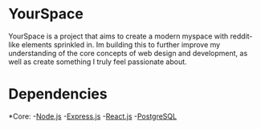 # YourSpace

YourSpace is a project that aims to create a modern myspace with reddit-like elements sprinkled in.
Im building this to further improve my understanding of the core concepts of web design and development, as well as create something I truly feel passionate about.

# Dependencies
*Core:
-[Node.js](https://nodejs.org/en/) 
-[Express.js](https://expressjs.com/)
-[React.js](https://reactjs.org/) 
-[PostgreSQL](https://www.postgresql.org/)
